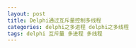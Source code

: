 ```yaml
---
layout: post
title: Delphi通过互斥量控制多线程
categories: delphi之多进程 delphi之多线程
tags: delphi 互斥量 多进程 多线程
---
```

